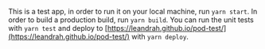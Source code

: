 This is a test app, in order to run it on your local machine, run `yarn start`. In order to build a production build, run `yarn build`. You can run the unit tests with `yarn test` and deploy to [https://leandrah.github.io/pod-test/](https://leandrah.github.io/pod-test/) with `yarn deploy`.
